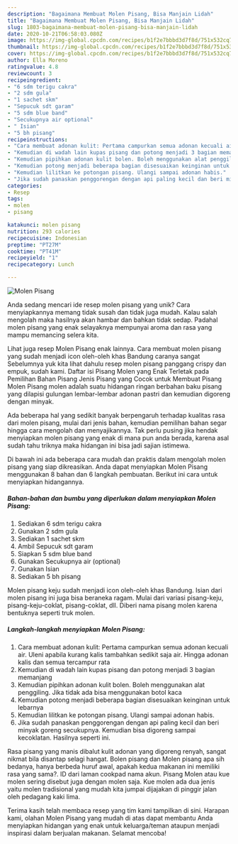 ```yaml
---
description: "Bagaimana Membuat Molen Pisang, Bisa Manjain Lidah"
title: "Bagaimana Membuat Molen Pisang, Bisa Manjain Lidah"
slug: 1803-bagaimana-membuat-molen-pisang-bisa-manjain-lidah
date: 2020-10-21T06:58:03.080Z
image: https://img-global.cpcdn.com/recipes/b1f2e7bbbd3d7f8d/751x532cq70/molen-pisang-foto-resep-utama.jpg
thumbnail: https://img-global.cpcdn.com/recipes/b1f2e7bbbd3d7f8d/751x532cq70/molen-pisang-foto-resep-utama.jpg
cover: https://img-global.cpcdn.com/recipes/b1f2e7bbbd3d7f8d/751x532cq70/molen-pisang-foto-resep-utama.jpg
author: Ella Moreno
ratingvalue: 4.8
reviewcount: 3
recipeingredient:
- "6 sdm terigu cakra"
- "2 sdm gula"
- "1 sachet skm"
- "Sepucuk sdt garam"
- "5 sdm blue band"
- "Secukupnya air optional"
- " Isian"
- "5 bh pisang"
recipeinstructions:
- "Cara membuat adonan kulit: Pertama campurkan semua adonan kecuali air. Uleni apabila kurang kalis tambahkan sedikit saja air. Hingga adonan kalis dan semua tercampur rata"
- "Kemudian di wadah lain kupas pisang dan potong menjadi 3 bagian memanjang"
- "Kemudian pipihkan adonan kulit bolen. Boleh menggunakan alat penggiling. Jika tidak ada bisa menggunakan botol kaca"
- "Kemudian potong menjadi beberapa bagian disesuaikan keinginan untuk lebarnya"
- "Kemudian lilitkan ke potongan pisang. Ulangi sampai adonan habis."
- "Jika sudah panaskan penggorengan dengan api paling kecil dan beri minyak goreng secukupnya. Kemudian bisa digoreng sampai kecoklatan. Hasilnya seperti ini."
categories:
- Resep
tags:
- molen
- pisang

katakunci: molen pisang 
nutrition: 293 calories
recipecuisine: Indonesian
preptime: "PT27M"
cooktime: "PT41M"
recipeyield: "1"
recipecategory: Lunch

---
```



![Molen Pisang](https://img-global.cpcdn.com/recipes/b1f2e7bbbd3d7f8d/751x532cq70/molen-pisang-foto-resep-utama.jpg)

Anda sedang mencari ide resep molen pisang yang unik? Cara menyiapkannya memang tidak susah dan tidak juga mudah. Kalau salah mengolah maka hasilnya akan hambar dan bahkan tidak sedap. Padahal molen pisang yang enak selayaknya mempunyai aroma dan rasa yang mampu memancing selera kita.

Lihat juga resep Molen Pisang enak lainnya. Cara membuat molen pisang yang sudah menjadi icon oleh-oleh khas Bandung caranya sangat Sebelumnya yuk kita lihat dahulu resep molen pisang panggang crispy dan empuk, sudah kami. Daftar isi Pisang Molen yang Enak Terletak pada Pemilihan Bahan Pisang Jenis Pisang yang Cocok untuk Membuat Pisang Molen Pisang molen adalah suatu hidangan ringan berbahan baku pisang yang dilapisi gulungan lembar-lembar adonan pastri dan kemudian digoreng dengan minyak.

Ada beberapa hal yang sedikit banyak berpengaruh terhadap kualitas rasa dari molen pisang, mulai dari jenis bahan, kemudian pemilihan bahan segar hingga cara mengolah dan menyajikannya. Tak perlu pusing jika hendak menyiapkan molen pisang yang enak di mana pun anda berada, karena asal sudah tahu triknya maka hidangan ini bisa jadi sajian istimewa.


Di bawah ini ada beberapa cara mudah dan praktis dalam mengolah molen pisang yang siap dikreasikan. Anda dapat menyiapkan Molen Pisang menggunakan 8 bahan dan 6 langkah pembuatan. Berikut ini cara untuk menyiapkan hidangannya.

<!--inarticleads1-->

##### Bahan-bahan dan bumbu yang diperlukan dalam menyiapkan Molen Pisang:

1. Sediakan 6 sdm terigu cakra
1. Gunakan 2 sdm gula
1. Sediakan 1 sachet skm
1. Ambil Sepucuk sdt garam
1. Siapkan 5 sdm blue band
1. Gunakan Secukupnya air (optional)
1. Gunakan  Isian
1. Sediakan 5 bh pisang


Molen pisang keju sudah menjadi icon oleh-oleh khas Bandung. Isian dari molen pisang ini juga bisa beraneka ragam. Mulai dari variasi pisang-keju, pisang-keju-coklat, pisang-coklat, dll. Diberi nama pisang molen karena bentuknya seperti truk molen. 

<!--inarticleads2-->

##### Langkah-langkah menyiapkan Molen Pisang:

1. Cara membuat adonan kulit: Pertama campurkan semua adonan kecuali air. Uleni apabila kurang kalis tambahkan sedikit saja air. Hingga adonan kalis dan semua tercampur rata
1. Kemudian di wadah lain kupas pisang dan potong menjadi 3 bagian memanjang
1. Kemudian pipihkan adonan kulit bolen. Boleh menggunakan alat penggiling. Jika tidak ada bisa menggunakan botol kaca
1. Kemudian potong menjadi beberapa bagian disesuaikan keinginan untuk lebarnya
1. Kemudian lilitkan ke potongan pisang. Ulangi sampai adonan habis.
1. Jika sudah panaskan penggorengan dengan api paling kecil dan beri minyak goreng secukupnya. Kemudian bisa digoreng sampai kecoklatan. Hasilnya seperti ini.


Rasa pisang yang manis dibalut kulit adonan yang digoreng renyah, sangat nikmat bila disantap selagi hangat. Bolen pisang dan Molen pisang apa sih bedanya, hanya berbeda huruf awal, apakah kedua makanan ini memiliki rasa yang sama?. ID dari laman cookpad nama akun. Pisang Molen atau kue molen sering disebut juga dengan molen saja. Kue molen ada dua jenis yaitu molen tradisional yang mudah kita jumpai dijajakan di pinggir jalan oleh pedagang kaki lima. 

Terima kasih telah membaca resep yang tim kami tampilkan di sini. Harapan kami, olahan Molen Pisang yang mudah di atas dapat membantu Anda menyiapkan hidangan yang enak untuk keluarga/teman ataupun menjadi inspirasi dalam berjualan makanan. Selamat mencoba!
